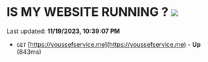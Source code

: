 # IS MY WEBSITE RUNNING ? [![](https://img.shields.io/static/v1?label=Sponsor&message=%E2%9D%A4&logo=GitHub&color=%23fe8e86)](https://github.com/sponsors/<username>)

Last updated: **11/19/2023, 10:39:07 PM**

- `GET` [https://youssefservice.me](https://youssefservice.me) - **Up** (843ms)

